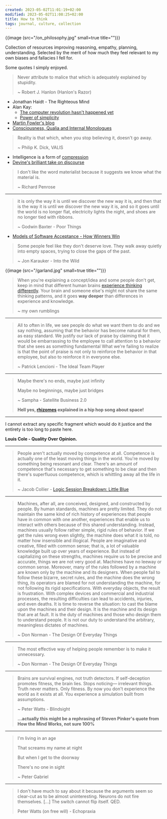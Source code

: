```yaml
---
created: 2023-05-02T11:01:19+02:00
modified: 2023-05-02T11:08:25+02:00
title: How to think
tags: journal, culture, collection
---
```


{{image (src="/on_philosophy.jpg" small=true title="")}}

Collection of resources improving reasoning, empathy, planning, understanding.
Selected by the merit of how much they feel relevant to my own biases and
fallacies I fell for.

Some quotes I simply enjoyed.

> Never attribute to malice that
> which is adequately explained
> by stupidity.
>
> ~ Robert J. Hanlon (Hanlon's Razor)

- Jonathan Haidt - The Righteous Mind
- Alan Kay:
  - [The computer revolution hasn't happened yet](https://invidious.baczek.me/watch?v=oKg1hTOQXoY)
  - [Power of simplicity](https://invidious.baczek.me/watch?v=NdSD07U5uBs)
- [Martin Fowler's blog](https://martinfowler.com/)
- [Consciousness, Qualia and Internal Monologues](https://youtu.be/qd1LG_2Fthk)

> Reality is that which, when you stop believing it, doesn't go away.
>
> ~ Philip K. Dick, VALIS

- Intelligence is a form of [compression](http://prize.hutter1.net/)
- [Devine's brilliant take on
  discourse](https://wiki.xxiivv.com/site/discourse.html)

> I don't like the word materialist
> because it suggests we know
> what the material is.
>
> ~ Richard Penrose

---

> it is only the way it is until we discover
> the new way it is, and then that is the way
> it is until we discover the new way it is,
> and so it goes until the world is no longer
> flat, electricity lights the night, and
> shoes are no longer tied with ribbons.
>
> ~ Godwin Baxter - Poor Things

- [Models of Software Acceptance - How Winners Win](https://www.dreamsongs.com/Files/AcceptanceModels.pdf)

> Some people feel like they don't deserve love.
> They walk away quietly into empty spaces, trying
> to close the gaps of the past.
>
> ~ Jon Karauker - Into the Wild

{{image (src="/garland.jpg" small=true title="")}}

> When you're explaining a concept/idea and some people don't get, keep in mind
> that different human brains [experience thinking
> differently](https://gwern.net/doc/psychology/linguistics/2024-fedorenko.pdf).
> Your brain and someone else's might not share the same thinking patterns, and
> it goes **way deeper** than differences in experience and knowledge.
>
> ~ my own rumblings

---

> All to often in life, we see people do what we want them to do and we say
> nothing, assuming that the behavior has become natural for them, as easy
> standard. We justify our lack of praise by claiming that it would be
> embarrassing to the employee to call attention to a behavior that she sees as
> something fundamental What we're failing to realize is that the point of
> praise is not only to reinforce the behavior in that employee, but also to
> reinforce it in everyone else.
>
> ~ Patrick Lencioni - The Ideal Team Player

---

> Maybe there's no ends, maybe just infinity
>
> Maybe no beginnings, maybe just bridges
>
> ~ Sampha - Satellite Business 2.0
>
> **Hell yes, [rhizomes](<https://en.wikipedia.org/wiki/Rhizome_(philosophy)>) explained in a hip hop song about space!**

---

I cannot extract any specific fragment which would do it justice and the
entirety is too long to paste here.

**Louis Cole - Quality Over Opinion.**

---

> People aren't actually moved by competence at all. Competence is actually one
> of the least moving things in the world. You're moved by something being
> resonant and clear. There's an amount of competence that's necessary to get
> something to be clear and then there's superfluous competence, which is
> whittling away all the life in it.
>
> ~ Jacob Collier - [Logic Session Breakdown: Little Blue](https://youtu.be/M-Ii2_GgdRs?si=Mik_xJahM9wZ0Sup)

---

> Machines, after all, are conceived, designed, and constructed by people. By
> human standards, machines are pretty limited. They do not maintain the same
> kind of rich history of experiences that people have in common with one another,
> experiences that enable us to interact with others because of this shared
> understanding. Instead, machines usually follow rather simple, rigid rules of
> behavior. If we get the rules wrong even slightly, the machine does what it
> is told, no matter how insensible and illogical. People are imaginative and
> creative, filled with common sense; that is, a lot of valuable knowledge built
> up over years of experience. But instead of capitalizing on these strengths,
> machines require us to be precise and accurate, things we are not very good at.
> Machines have no leeway or common sense. Moreover, many of the rules followed
> by a machine are known only by the machine and its designers. When people fail
> to follow these bizarre, secret rules, and the machine does the wrong thing,
> its operators are blamed for not understanding the machine, for not following
> its rigid specifications. With everyday objects, the result is frustration.
> With complex devices and commercial and industrial processes, the resulting
> difficulties can lead to accidents, injuries, and even deaths. It is time to
> reverse the situation: to cast the blame upon the machines and their design. It
> is the machine and its design that are at fault. It is the duty of machines and
> those who design them to understand people. It is not our duty to understand the
> arbitrary, meaningless dictates of machines.
>
> ~ Don Norman - The Design Of Everyday Things

---

> The most effective way of helping people remember is to make it unnecessary.
>
> ~ Don Norman - The Design Of Everyday Things

---

> Brains are survival engines, not truth detectors. If self-deception promotes
> fitness, the brain lies. Stops noticing— irrelevant things. Truth never matters.
> Only fitness. By now you don't experience the world as it exists at all. You
> experience a simulation built from assumptions.
>
> ~ Peter Watts - Blindsight
>
> **...actually this might be a rephrasing of Steven Pinker's quote from How the Mind Works, not sure 100%**

---

> I'm living in an age
>
> That screams my name at night
>
> But when I get to the doorway
>
> There's no one in sight
>
> ~ Peter Gabriel

---

> I don't have much to say about it because the arguments seem so clear-cut as
> to be almost uninteresting. Neurons do not fire themselves. [...] The switch
> cannot flip itself. QED.
>
> Peter Watts (on free will) - Echopraxia
